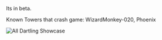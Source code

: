 Its in beta.

Known Towers that crash game: WizardMonkey-020, Phoenix

![All Dartling Showcase](github.com/Greenphx9/BTD6Mods/blob/main/AllDartlingBETA/ezgif-3-e0feda7d465d.gif?raw=true)

